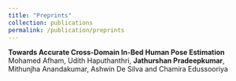 ```yaml
---
title: "Preprints"
collection: publications
permalink: /publication/preprints
---
```


<b>Towards Accurate Cross-Domain In-Bed Human Pose Estimation </b> <br/>
Mohamed Afham, Udith Haputhanthri, <b>Jathurshan Pradeepkumar</b>, Mithunjha Anandakumar, Ashwin De Silva and Chamira Edussooriya